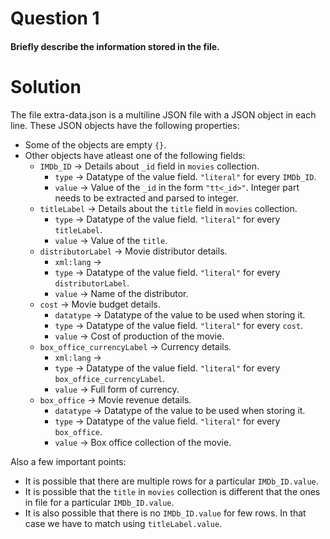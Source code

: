 # Question 1
#### Briefly describe the information stored in the file.

# Solution
The file extra-data.json is a multiline JSON file with a JSON object in each line.
These JSON objects have the following properties: 
* Some of the objects are empty `{}`.
* Other objects have atleast one of the following fields:
    * `IMDb_ID` -> Details about `_id` field in `movies` collection.
        * `type` -> Datatype of the value field. `"literal"` for every `IMDb_ID`.
        * `value` -> Value of the `_id` in the form `"tt<_id>"`. Integer part needs to be extracted and parsed to integer.
    * `titleLabel` -> Details about the `title` field in `movies` collection.
        * `type` -> Datatype of the value field. `"literal"` for every `titleLabel`.
        * `value` -> Value of the `title`.
    * `distributorLabel` -> Movie distributor details.
        * `xml:lang` -> 
        * `type` -> Datatype of the value field. `"literal"` for every `distributorLabel`.
        * `value` -> Name of the distributor.
    * `cost` -> Movie budget details.
        * `datatype` -> Datatype of the value to be used when storing it.
        * `type` -> Datatype of the value field. `"literal"` for every `cost`.
        * `value` -> Cost of production of the movie.
    * `box_office_currencyLabel` -> Currency details.
        * `xml:lang` -> 
        * `type` -> Datatype of the value field. `"literal"` for every `box_office_currencyLabel`.
        * `value` -> Full form of currency.
    * `box_office` -> Movie revenue details.
        * `datatype` -> Datatype of the value to be used when storing it.
        * `type` -> Datatype of the value field. `"literal"` for every `box_office`.
        * `value` -> Box office collection of the movie.

Also a few important points:
* It is possible that there are multiple rows for a particular `IMDb_ID.value`.
* It is possible that the `title` in `movies` collection is different that the ones in file for a particular `IMDb_ID.value`.
* It is also possible that there is no `IMDb_ID.value` for few rows. In that case we have to match using `titleLabel.value`.

